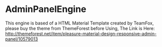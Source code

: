 # AdminPanelEngine
This engine is based of a HTML Material Template created by TeamFox, please buy the theme from ThemeForest before Using, The Link is Here: http://themeforest.net/item/pleasure-material-design-responsive-admin-panel/10579013
